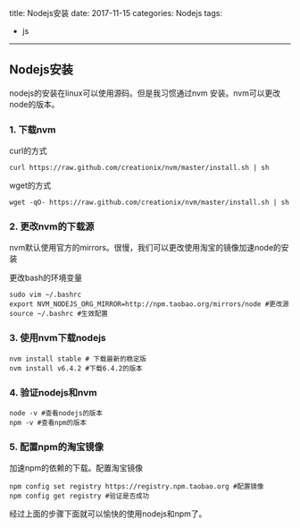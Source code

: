 title:  Nodejs安装
date: 2017-11-15
categories: Nodejs
tags: 
- js
----


## Nodejs安装

 nodejs的安装在linux可以使用源码。但是我习惯通过nvm 安装。nvm可以更改node的版本。

### 1. 下载nvm

curl的方式

```shell
curl https://raw.github.com/creationix/nvm/master/install.sh | sh
```

wget的方式

```shell
wget -qO- https://raw.github.com/creationix/nvm/master/install.sh | sh
```
<!--more-->
### 2. 更改nvm的下载源

nvm默认使用官方的mirrors。很慢，我们可以更改使用淘宝的镜像加速node的安装

更改bash的环境变量

```shell
sudo vim ~/.bashrc
export NVM_NODEJS_ORG_MIRROR=http://npm.taobao.org/mirrors/node #更改源
source ~/.bashrc #生效配置
```

### 3. 使用nvm下载nodejs

```shell
nvm install stable # 下载最新的稳定版 
nvm install v6.4.2 #下载6.4.2的版本
```

### 4. 验证nodejs和nvm

```shell
node -v #查看nodejs的版本
npm -v #查看npm的版本
```

### 5. 配置npm的淘宝镜像

加速npm的依赖的下载。配置淘宝镜像

```shell
npm config set registry https://registry.npm.taobao.org #配置镜像
npm config get registry #验证是否成功
```



经过上面的步骤下面就可以愉快的使用nodejs和npm了。
